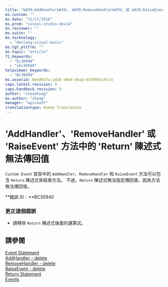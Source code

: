 ```yaml
---
title: "&#39;AddHandler&#39;、&#39;RemoveHandler&#39; 或 &#39;RaiseEvent&#39; 方法中的 &#39;Return&#39; 陳述式無法傳回值 | Microsoft Docs"
ms.custom: ""
ms.date: "11/17/2016"
ms.prod: "visual-studio-dev14"
ms.reviewer: ""
ms.suite: ""
ms.technology: 
  - "devlang-visual-basic"
ms.tgt_pltfrm: ""
ms.topic: "article"
f1_keywords: 
  - "bc30940"
  - "vbc30940"
helpviewer_keywords: 
  - "BC30940"
ms.assetid: 0e4d037a-2d20-40e4-8ead-6d709d1c9c7a
caps.latest.revision: 9
caps.handback.revision: 9
author: "stevehoag"
ms.author: "shoag"
manager: "wpickett"
translationtype: Human Translation
---
```

# &#39;AddHandler&#39;、&#39;RemoveHandler&#39; 或 &#39;RaiseEvent&#39; 方法中的 &#39;Return&#39; 陳述式無法傳回值
`Custom Event` 宣告中的 `AddHandler`、`RemoveHandler` 和 `RaiseEvent` 方法可以包含 `Return` 陳述式來結束方法。 不過，`Return` 陳述式無法指定傳回值，因為方法無法傳回值。  
  
 **錯誤 ID︰**BC30940  
  
### 更正這個錯誤  
  
-   請移除 `Return` 陳述式後面的運算式。  
  
## 請參閱  
 [Event Statement](../../visual-basic/language-reference/statements/event-statement.md)   
 [AddHandler \- delete](http://msdn.microsoft.com/zh-tw/fc464cf8-582c-48a6-a9c2-185c4c3d5ff8)   
 [RemoveHandler \- delete](http://msdn.microsoft.com/zh-tw/35c17f61-6e22-4b87-b6e1-3ed0c27a88a0)   
 [RaiseEvent \- delete](http://msdn.microsoft.com/zh-tw/7f765da0-5491-40b6-9ed5-24c98f9daad9)   
 [Return Statement](../../visual-basic/language-reference/statements/return-statement.md)   
 [Events](../../visual-basic/programming-guide/language-features/events/events.md)